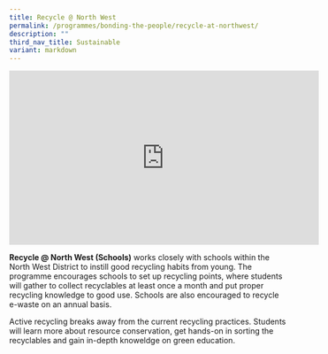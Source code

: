 ```yaml
---
title: Recycle @ North West
permalink: /programmes/bonding-the-people/recycle-at-northwest/
description: ""
third_nav_title: Sustainable
variant: markdown
---
```

<iframe allowfullscreen="" allow="accelerometer; autoplay; clipboard-write; encrypted-media; gyroscope; picture-in-picture; web-share" frameborder="0" title="YouTube video player" src="https://www.youtube.com/embed/RJveaMGDwFU" height="315" width="560"></iframe>

**Recycle @ North West (Schools)** works closely with schools within the North West District to instill good recycling habits from young. The programme encourages schools to set up recycling points, where students will gather to collect recyclables at least once a month and put proper recycling knowledge to good use. Schools are also encouraged to recycle e-waste on an annual basis.

Active recycling breaks away from the current recycling practices. Students will learn more about resource conservation, get hands-on in sorting the recyclables and gain in-depth knoweldge on green education.
